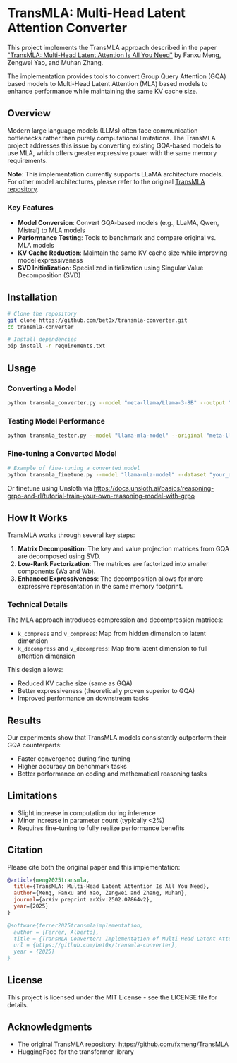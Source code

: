 # TransMLA: Multi-Head Latent Attention Converter

This project implements the TransMLA approach described in the paper ["TransMLA: Multi-Head Latent Attention Is All You Need"](https://github.com/fxmeng/TransMLA) by Fanxu Meng, Zengwei Yao, and Muhan Zhang. 

The implementation provides tools to convert Group Query Attention (GQA) based models to Multi-Head Latent Attention (MLA) based models to enhance performance while maintaining the same KV cache size.

## Overview

Modern large language models (LLMs) often face communication bottlenecks rather than purely computational limitations. The TransMLA project addresses this issue by converting existing GQA-based models to use MLA, which offers greater expressive power with the same memory requirements.

**Note**: This implementation currently supports LLaMA architecture models. For other model architectures, please refer to the original [TransMLA repository](https://github.com/fxmeng/TransMLA).

### Key Features

- **Model Conversion**: Convert GQA-based models (e.g., LLaMA, Qwen, Mistral) to MLA models
- **Performance Testing**: Tools to benchmark and compare original vs. MLA models
- **KV Cache Reduction**: Maintain the same KV cache size while improving model expressiveness
- **SVD Initialization**: Specialized initialization using Singular Value Decomposition (SVD)

## Installation

```bash
# Clone the repository
git clone https://github.com/bet0x/transmla-converter.git
cd transmla-converter

# Install dependencies
pip install -r requirements.txt
```

## Usage

### Converting a Model

```bash
python transmla_converter.py --model "meta-llama/Llama-3-8B" --output "llama-mla-model" --test
```

### Testing Model Performance

```bash
python transmla_tester.py --model "llama-mla-model" --original "meta-llama/Llama-3-8B" --tokens 100
```

### Fine-tuning a Converted Model

```bash
# Example of fine-tuning a converted model
python transmla_finetune.py --model "llama-mla-model" --dataset "your_dataset.jsonl" --output "fine-tuned-mla"
```

Or finetune using Unsloth via https://docs.unsloth.ai/basics/reasoning-grpo-and-rl/tutorial-train-your-own-reasoning-model-with-grpo

## How It Works

TransMLA works through several key steps:

1. **Matrix Decomposition**: The key and value projection matrices from GQA are decomposed using SVD.
2. **Low-Rank Factorization**: The matrices are factorized into smaller components (Wa and Wb).
3. **Enhanced Expressiveness**: The decomposition allows for more expressive representation in the same memory footprint.

### Technical Details

The MLA approach introduces compression and decompression matrices:
- `k_compress` and `v_compress`: Map from hidden dimension to latent dimension
- `k_decompress` and `v_decompress`: Map from latent dimension to full attention dimension

This design allows:
- Reduced KV cache size (same as GQA)
- Better expressiveness (theoretically proven superior to GQA)
- Improved performance on downstream tasks

## Results

Our experiments show that TransMLA models consistently outperform their GQA counterparts:

- Faster convergence during fine-tuning
- Higher accuracy on benchmark tasks
- Better performance on coding and mathematical reasoning tasks

## Limitations

- Slight increase in computation during inference
- Minor increase in parameter count (typically <2%)
- Requires fine-tuning to fully realize performance benefits

## Citation

Please cite both the original paper and this implementation:

```bibtex
@article{meng2025transmla,
  title={TransMLA: Multi-Head Latent Attention Is All You Need},
  author={Meng, Fanxu and Yao, Zengwei and Zhang, Muhan},
  journal={arXiv preprint arXiv:2502.07864v2},
  year={2025}
}

@software{ferrer2025transmlaimplementation,
  author = {Ferrer, Alberto},
  title = {TransMLA Converter: Implementation of Multi-Head Latent Attention for LLMs},
  url = {https://github.com/bet0x/transmla-converter},
  year = {2025}
}
```

## License

This project is licensed under the MIT License - see the LICENSE file for details.

## Acknowledgments

- The original TransMLA repository: https://github.com/fxmeng/TransMLA
- HuggingFace for the transformer library
